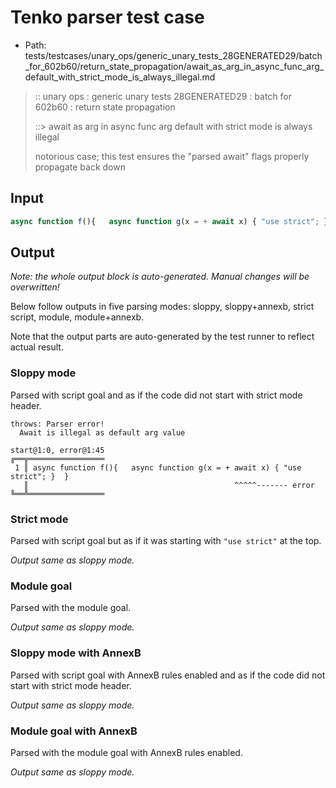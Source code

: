 # Tenko parser test case

- Path: tests/testcases/unary_ops/generic_unary_tests_28GENERATED29/batch_for_602b60/return_state_propagation/await_as_arg_in_async_func_arg_default_with_strict_mode_is_always_illegal.md

> :: unary ops : generic unary tests 28GENERATED29 : batch for 602b60 : return state propagation
>
> ::> await as arg in async func arg default with strict mode is always illegal
>
> notorious case; this test ensures the "parsed await" flags properly propagate back down

## Input

`````js
async function f(){   async function g(x = + await x) { "use strict"; }  }
`````

## Output

_Note: the whole output block is auto-generated. Manual changes will be overwritten!_

Below follow outputs in five parsing modes: sloppy, sloppy+annexb, strict script, module, module+annexb.

Note that the output parts are auto-generated by the test runner to reflect actual result.

### Sloppy mode

Parsed with script goal and as if the code did not start with strict mode header.

`````
throws: Parser error!
  Await is illegal as default arg value

start@1:0, error@1:45
╔══╦═════════════════
 1 ║ async function f(){   async function g(x = + await x) { "use strict"; }  }
   ║                                              ^^^^^------- error
╚══╩═════════════════

`````

### Strict mode

Parsed with script goal but as if it was starting with `"use strict"` at the top.

_Output same as sloppy mode._

### Module goal

Parsed with the module goal.

_Output same as sloppy mode._

### Sloppy mode with AnnexB

Parsed with script goal with AnnexB rules enabled and as if the code did not start with strict mode header.

_Output same as sloppy mode._

### Module goal with AnnexB

Parsed with the module goal with AnnexB rules enabled.

_Output same as sloppy mode._
